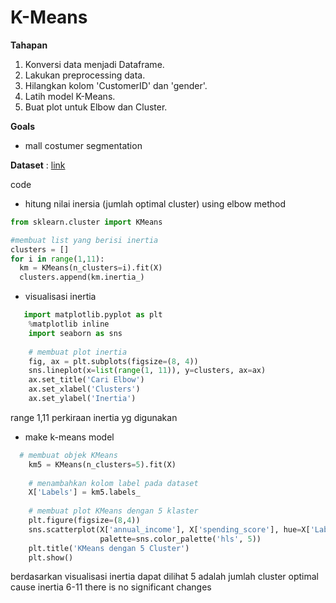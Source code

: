 # K-Means

**Tahapan**
1. Konversi data menjadi Dataframe.
2. Lakukan preprocessing data.
3. Hilangkan kolom 'CustomerID' dan 'gender'.
4. Latih model K-Means.
5. Buat plot untuk Elbow dan Cluster.

**Goals**
- mall costumer segmentation

**Dataset** : [link](https://www.kaggle.com/vjchoudhary7/customer-segmentation-tutorial-in-python) 


code

- hitung nilai inersia (jumlah optimal cluster) using elbow method
```py
from sklearn.cluster import KMeans

#membuat list yang berisi inertia
clusters = []
for i in range(1,11):
  km = KMeans(n_clusters=i).fit(X)
  clusters.append(km.inertia_)
```
- visualisasi inertia
```py
   import matplotlib.pyplot as plt
    %matplotlib inline
    import seaborn as sns
     
    # membuat plot inertia
    fig, ax = plt.subplots(figsize=(8, 4))
    sns.lineplot(x=list(range(1, 11)), y=clusters, ax=ax)
    ax.set_title('Cari Elbow')
    ax.set_xlabel('Clusters')
    ax.set_ylabel('Inertia')
```
range 1,11 perkiraan inertia yg digunakan 

- make k-means model
```py
  # membuat objek KMeans
    km5 = KMeans(n_clusters=5).fit(X)
     
    # menambahkan kolom label pada dataset
    X['Labels'] = km5.labels_
     
    # membuat plot KMeans dengan 5 klaster
    plt.figure(figsize=(8,4))
    sns.scatterplot(X['annual_income'], X['spending_score'], hue=X['Labels'],
                    palette=sns.color_palette('hls', 5))
    plt.title('KMeans dengan 5 Cluster')
    plt.show()
```
berdasarkan visualisasi inertia dapat dilihat 5 adalah jumlah cluster optimal cause inertia 6-11 there is no significant changes 

